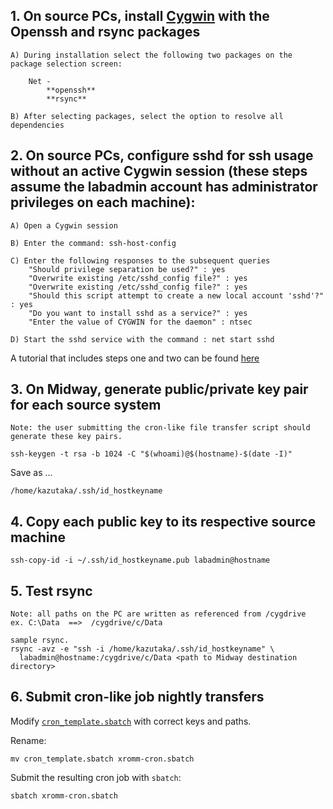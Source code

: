 ## 1. On source PCs, install [Cygwin](http://cygwin.com/install.html) with the Openssh and rsync packages

    A) During installation select the following two packages on the package selection screen:

        Net -
            **openssh**
            **rsync**
            
    B) After selecting packages, select the option to resolve all dependencies
    
## 2.  On source PCs, configure sshd for ssh usage without an active Cygwin session (these steps assume the labadmin account has administrator privileges on each machine):

	A) Open a Cygwin session

	B) Enter the command: ssh-host-config

	C) Enter the following responses to the subsequent queries
		"Should privilege separation be used?" : yes
		"Overwrite existing /etc/sshd_config file?" : yes
		"Overwrite existing /etc/sshd_config file?" : yes
		"Should this script attempt to create a new local account 'sshd'?" : yes
		"Do you want to install sshd as a service?" : yes
		"Enter the value of CYGWIN for the daemon" : ntsec

	D) Start the sshd service with the command : net start sshd
	
A tutorial that includes steps one and two can be found [here](http://www.howtogeek.com/howto/41560/how-to-get-ssh-command-line-access-to-windows-7-using-cygwin)

    
## 3. On Midway, generate public/private key pair for each source system

    Note: the user submitting the cron-like file transfer script should generate these key pairs.

    ssh-keygen -t rsa -b 1024 -C "$(whoami)@$(hostname)-$(date -I)"

Save as ...

    /home/kazutaka/.ssh/id_hostkeyname


## 4. Copy each public key to its respective source machine

    ssh-copy-id -i ~/.ssh/id_hostkeyname.pub labadmin@hostname


## 5. Test rsync 

    Note: all paths on the PC are written as referenced from /cygdrive 
    ex. C:\Data  ==>  /cygdrive/c/Data

    sample rsync.
    rsync -avz -e "ssh -i /home/kazutaka/.ssh/id_hostkeyname" \
      labadmin@hostname:/cygdrive/c/Data <path to Midway destination directory>


## 6. Submit cron-like job nightly transfers

Modify [`cron_template.sbatch`](cron_template.sbatch) with correct keys and paths.

Rename:

    mv cron_template.sbatch xromm-cron.sbatch

Submit the resulting cron job with `sbatch`:

    sbatch xromm-cron.sbatch

